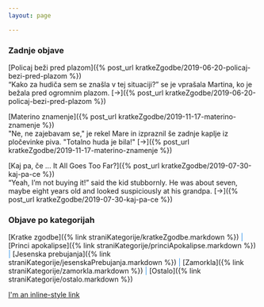 ```yaml
---
layout: page

---
```

[//]: <>

### Zadnje objave
[Policaj beži pred plazom]({% post_url kratkeZgodbe/2019-06-20-policaj-bezi-pred-plazom %}) <br/>
“Kako za hudiča sem se znašla v tej situaciji?” se je vprašala Martina, ko je bežala pred ogromnim plazom. [→]({% post_url kratkeZgodbe/2019-06-20-policaj-bezi-pred-plazom %})

[Materino znamenje]({% post_url kratkeZgodbe/2019-11-17-materino-znamenje %}) <br/>
"Ne, ne zajebavam se," je rekel Mare in izpraznil še zadnje kaplje iz pločevinke piva. "Totalno huda je bila!" [→]({% post_url kratkeZgodbe/2019-11-17-materino-znamenje %})

[Kaj pa, če ... It All Goes Too Far?]({% post_url kratkeZgodbe/2019-07-30-kaj-pa-ce %}) <br/>
“Yeah, I’m not buying it!” said the kid stubbornly. He was about seven, maybe eight years old and looked suspiciously at his grandpa. [→]({% post_url kratkeZgodbe/2019-07-30-kaj-pa-ce %})

### Objave po kategorijah
[Kratke zgodbe]({% link straniKategorije/kratkeZgodbe.markdown %}) <span style="color:#2a8fe9">|</span>
[Princi apokalipse]({% link straniKategorije/princiApokalipse.markdown %}) <span style="color:#2a8fe9">|</span>
[Jesenska prebujanja]({% link straniKategorije/jesenskaPrebujanja.markdown %}) <span style="color:#2a8fe9">|</span>
[Zamorkla]({% link straniKategorije/zamorkla.markdown %}) <span style="color:#2a8fe9">|</span>
[Ostalo]({% link straniKategorije/ostalo.markdown %})

[I'm an inline-style link](http://127.0.0.1:4000/assets/audio/untitled.mp3)


